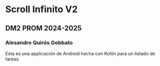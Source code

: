 # Scroll Infinito V2
## DM2 PROM 2024-2025
### Alesandro Quirós Gobbato

Esta es una applicación de Android hecha con Kotlin para un listado de tareas.
